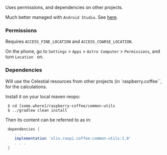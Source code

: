 Uses permissions, and dependencies on other projects.

Much better managed with `Android Studio`. See [here](https://developer.android.com/studio/install).

### Permissions
Requires `ACCESS_FINE_LOCATION` and `ACCESS_COARSE_LOCATION`.

On the phone, go to `Settings` > `Apps` > `Astro Computer` > `Permissions`, and turn `Location ` on.

### Dependencies
Will use the Celestial resources from other projects (in `raspberry.coffee``, for the calculations.

Install it on your local maven reopo:
```
 $ cd [some.where]/raspberry-coffee/common-utils
 $ ../gradlew clean install
```
Then its content can be referred to as in:
```groovy
 dependencies {
    . . .
    implementation 'oliv.raspi.coffee:common-utils:1.0'
    . . .
 }
```
